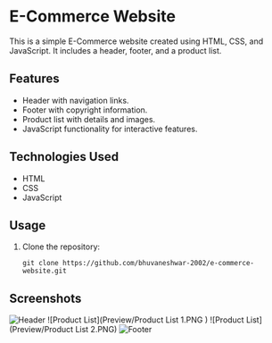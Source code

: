 # E-Commerce Website

This is a simple E-Commerce website created using HTML, CSS, and JavaScript. It includes a header, footer, and a product list.

## Features

- Header with navigation links.
- Footer with copyright information.
- Product list with details and images.
- JavaScript functionality for interactive features.

## Technologies Used

- HTML
- CSS
- JavaScript

## Usage

1. Clone the repository:

   ```shell
   git clone https://github.com/bhuvaneshwar-2002/e-commerce-website.git

## Screenshots
![Header](Preview/Footer.PNG)
![Product List](Preview/Product List 1.PNG  )
![Product List](Preview/Product List 2.PNG)
![Footer](Preview/Header.PNG)

